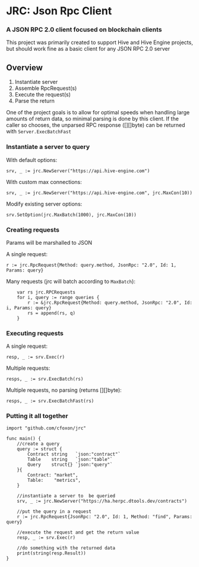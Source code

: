 # JRC: Json Rpc Client
### A JSON RPC 2.0 client focused on blockchain clients
This project was primarily created to support Hive and Hive Engine projects, but should work fine as a basic client for any JSON RPC 2.0 server

## Overview
1. Instantiate server
2. Assemble RpcRequest(s)
3. Execute the request(s)
4. Parse the return

One of the project goals is to allow for optimal speeds when handling large amounts of return data, so minimal parsing is done by this client. If the caller so chooses, the unparsed RPC response ([][]byte) can be returned with `Server.ExecBatchFast`
### Instantiate a server to query
With default options:

`srv, _ := jrc.NewServer("https://api.hive-engine.com")`


With custom max connections:

`srv, _ := jrc.NewServer("https://api.hive-engine.com", jrc.MaxCon(10))`


Modify existing server options:

`srv.SetOption(jrc.MaxBatch(1000), jrc.MaxCon(10))`


### Creating requests
Params will be marshalled to JSON

A single request:

`r := jrc.RpcRequest{Method: query.method, JsonRpc: "2.0", Id: 1, Params: query}`


Many requests (jrc will batch according to `MaxBatch`):
```
    var rs jrc.RPCRequests
    for i, query := range queries {
        r := &jrc.RpcRequest{Method: query.method, JsonRpc: "2.0", Id: i, Params: query}
        rs = append(rs, q)
    }
```

### Executing requests
A single request:

`resp, _ := srv.Exec(r)`


Multiple requests:

`resps, _ := srv.ExecBatch(rs)`


Multiple requests, no parsing (returns [][]byte):

`resps, _ := srv.ExecBatchFast(rs)`

### Putting it all together

```
import "github.com/cfoxon/jrc"

func main() {
    //create a query
    query := struct {
        Contract string   `json:"contract"`
        Table    string   `json:"table"`
        Query    struct{} `json:"query"`
    }{
        Contract: "market",
        Table:    "metrics",
    }
    
    //instantiate a server to  be queried
    srv, _ := jrc.NewServer("https://ha.herpc.dtools.dev/contracts")
    
    //put the query in a request
    r := jrc.RpcRequest{JsonRpc: "2.0", Id: 1, Method: "find", Params: query}
    
    //execute the request and get the return value
    resp, _ := srv.Exec(r)
    
    //do something with the returned data
    print(string(resp.Result))
}
```